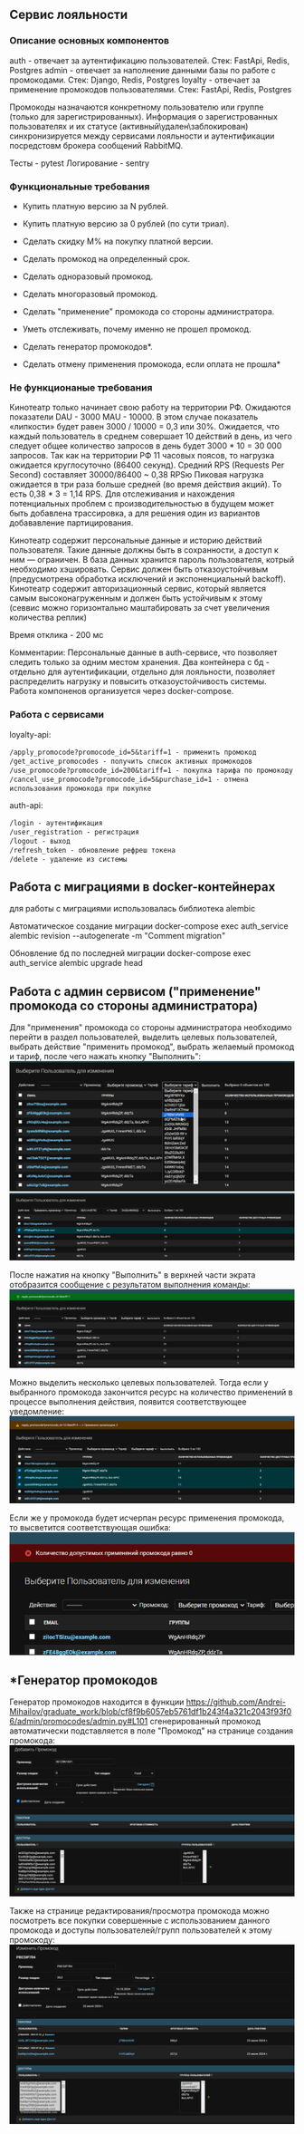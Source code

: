 ## Сервис лояльности

### Описание основных компонентов

auth - отвечает за аутентификацию пользователей. Стек: FastApi, Redis, Postgres
admin - отвечает за наполнение данными базы по работе с промокодами. Стек: Django, Redis, Postgres
loyalty - отвечает за применение промокодов пользователями. Стек: FastApi, Redis, Postgres

Промокоды назначаются конкретному пользователю или группе (только для зарегистрированных). Информация о зарегистрованных пользователях и их статусе (активный\удален\заблокирован) синхронизируется между сервисами лояльности и аутентификации посредстовм брокера сообщений RabbitMQ.

Тесты - pytest
Логирование - sentry

### Функциональные требования

- Купить платную версию за N рублей.
- Купить платную версию за 0 рублей (по сути триал).
- Сделать скидку M% на покупку платной версии.
- Сделать промокод на определенный срок.
- Сделать одноразовый промокод.
- Сделать многоразовый промокод.
- Сделать "применение" промокода со стороны администратора.
- Уметь отслеживать, почему именно не прошел промокод.

- Сделать генератор промокодов*.
- Сделать отмену применения промокода, если оплата не прошла*

### Не функционаные требования
Кинотеатр только начинает свою работу на территории РФ. Ожидаются показатели DAU - 3000 MAU - 10000. В этом случае показатель «липкости» будет равен 3000 / 10000 = 0,3 или 30%.
Ожидается, что каждый пользователь в среднем совершает 10 действий в день, из чего следует общее количество запросов в день будет 3000 * 10 = 30 000 запросов.
Так как на территории РФ 11 часовых поясов, то нагрузка ожидается круглосуточно (86400 секунд). Средний RPS (Requests Per Second) составляет 30000/86400 ~ 0,38 RPSю Пиковая нагрузка ожидается в три раза больше средней (во время действия акций). То есть 0,38 * 3 = 1,14 RPS. Для отслеживания и нахождения потенциальных проблем с производительностью в будущем может быть добавлена трассировка, а для решения один из вариантов добававление партицирования.

Кинотеатр содержит персональные данные и историю действий пользователя. Такие данные должны быть в сохранности, а доступ к ним — ограничен. В база данных хранится пароль пользователя, котрый необходимо хэшировать. Сервис должен быть отказоустойчивым (предусмотрена обработка исключений и экспоненциальный backoff). Кинотеатр содержит авторизационный сервис, который является самым высоконагруженным и должен быть устойчивым к этому (севвис можно горизонтально маштабировать за счет увеличения количества реплик)

Время отклика - 200 мс

Комментарии: Персональные данные в auth-сервисе, что позволяет следить только за одним местом хранения. Два контейнера с бд - отдельно для аутентификации, отдельно для лояльности, позволяет распределить нагрузку и повысить отказоустойчивость системы. Работа компоненов организуется через docker-compose.

### Работа с сервисами

loyalty-api:

```
/apply_promocode?promocode_id=5&tariff=1 - применить промокод
/get_active_promocodes - получить список активных промокодов
/use_promocode?promocode_id=200&tariff=1 - покупка тарифа по промокоду
/cancel_use_promocode?promocode_id=5&purchase_id=1 - отмена использования промокода при покупке
```

auth-api:

```
/login - аутентификация
/user_registration - регистрация
/logout - выход
/refresh_token - обновление рефреш токена
/delete - удаление из системы
```

## Работа с миграциями в docker-контейнерах

для работы с миграциями использовалась библиотека alembic

Автоматическое создание миграции
docker-compose exec auth_service alembic revision --autogenerate -m "Сomment migration"

Обновление бд по последней миграции
docker-compose exec auth_service alembic upgrade head

## Работа с админ сервисом ("применение" промокода со стороны администратора)

Для "применения" промокода со стороны администратора необходимо перейти в раздел пользователей, выделить целевых пользователей, выбрать действие "применить промокод", выбрать желаемый промокод и тариф, после чего нажать кнопку "Выполнить":
![](docs/images/promocode_list.png "Выбор тарифа")
![](docs/images/promocode_set.png "Установка параметров")

После нажатия на кнопку "Выполнить" в верхней части экрата отобразится сообщение с результатом выполнения команды:
![](docs/images/promocode2.png "Успешное 'применение' промокода")

Можно выделить несколько целевых пользователей. Тогда если у выбранного промокода закончится ресурс на количество применений в процессе выполнения действия, появится соответствующее уведомление:
![](docs/images/promocode1.png "Частичное 'применение' промокода")

Если же у промокода будет исчерпан ресурс применения промокода, то высветится соответствующая ошибка:
![](docs/images/promocode0.png "Ресурс промокода исчерпан")

## \*Генератор промокодов

Генератор промокодов находится в функции https://github.com/Andrei-Mihailov/graduate_work/blob/cf8f9b6057eb5761df1b243f4a321c2043f93f06/admin/promocodes/admin.py#L101
сгенерированный промокод автоматически подставляется в поле "Промокод" на странице создания промокода:
![](docs/images/promocode_create.png "Создание нового промокода")

Также на странице редактирования/просмотра промокода можно посмотреть все покупки совершенные с использованием данного промокода и доступы пользователей/групп пользователей к этому промокоду:
![](docs/images/promocode_change.png "Просмотр промокода")
